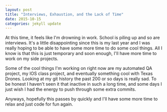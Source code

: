 ```yaml
---
layout: post
title: "Interviews, Exhaustion, and the Lack of Time"
date: 2015-10-15
categories: jekyll update
---
```


At this time, it feels like I'm drowning in work. School is piling up and so are interviews. It's a little disappointing since this is my last year and I was really hoping to be able to have some more time to do some cool things. All I know is that this is just temporary and soon enough, I'll have more time to work on my side projects.

Some of the cool things I'm working on right now are my automated QA project, my IOS class project, and eventually something cool with Texas Drones. Looking at my git history the past 200 or so days is really sad. To be honest I haven't seen it that inactive in such a long time, and some days I just wish I had the energy to push through some extra commits.

Anyways, hopefully this passes by quickly and I'll have some more time to relax and just code for fun again.

